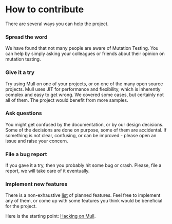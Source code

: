 # How to contribute

There are several ways you can help the project.

### Spread the word

We have found that not many people are aware of Mutation Testing. You can help 
by simply asking your colleagues or friends about their opinion on mutation testing.

### Give it a try

Try using Mull on one of your projects, or on one of the many open source
projects. Mull uses JIT for performance and flexibility, which is inherently
complex and easy to get wrong. We covered some cases, but certainly not all of
them. The project would benefit from more samples.

### Ask questions

You might get confused by the documentation, or by our design decisions. Some of
the decisions are done on purpose, some of them are accidental. If something is
not clear, confusing, or can be improved - please open an issue and raise your
concern.

### File a bug report

If you gave it a try, then you probably hit some bug or crash. Please, file
a report, we will take care of it eventually.

### Implement new features

There is a non-exhaustive [list](https://github.com/mull-project/mull/issues)
of planned features. Feel free to implement any of them, or come up with some
features you think would be beneficial for the project.

Here is the starting point: [Hacking on Mull](documentation/hacking.md).

